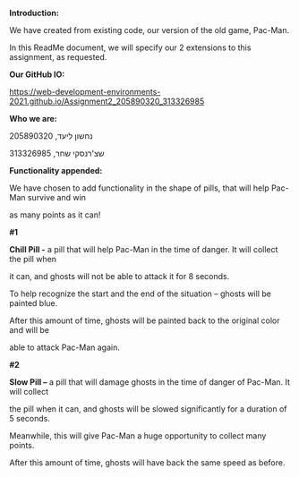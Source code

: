 
**Introduction:**

We have created from existing code, our version of the old game, Pac-Man.

In this ReadMe document, we will specify our 2 extensions to this assignment, as requested.

**Our GitHub IO:**

https://web-development-environments-2021.github.io/Assignment2_205890320_313326985

**Who we are:**

205890320 ,נחשון ליעד

313326985 ,שצ'רנסקי שחר


**Functionality appended:**

We have chosen to add functionality in the shape of pills, that will help Pac-Man survive and win

as many points as it can!


**#1**

**Chill Pill -** a pill that will help Pac-Man in the time of danger. It will collect the pill when

it can, and ghosts will not be able to attack it for 8 seconds.

To help recognize the start and the end of the situation – ghosts will be painted blue.

After this amount of time, ghosts will be painted back to the original color and will be

able to attack Pac-Man again.


**#2**

**Slow Pill –** a pill that will damage ghosts in the time of danger of Pac-Man. It will collect

the pill when it can, and ghosts will be slowed significantly for a duration of 5 seconds.

Meanwhile, this will give Pac-Man a huge opportunity to collect many points.

After this amount of time, ghosts will have back the same speed as before.

